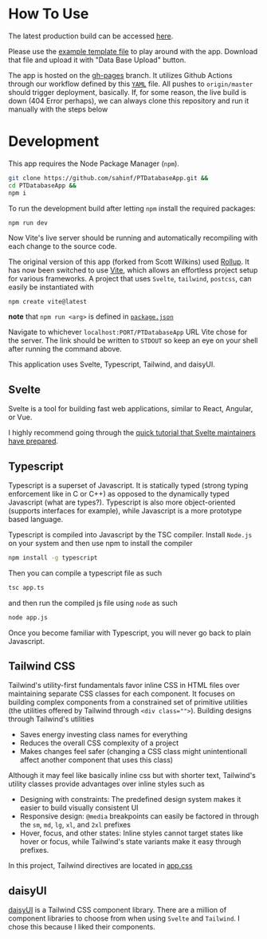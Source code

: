 # How To Use

The latest production build can be accessed [here](https://sahinf.github.io/PTDatabaseApp/).

Please use the [example template file](./pt-db-example.json) to play around with the app. Download that file and upload it with "Data Base Upload" button. 

The app is hosted on the [gh-pages](https://github.com/sahinf/PTDatabaseApp/tree/gh-pages) branch. It utilizes Github Actions through our workflow defined by this [`YAML`](./.github/workflows/deploy.yml) file. All pushes to `origin/master` should trigger deployment, basically. If, for some reason, the live build is down (404 Error perhaps), we can always clone this repository and run it manually with the steps below

# Development 

This app requires the Node Package Manager (`npm`). 


```bash
git clone https://github.com/sahinf/PTDatabaseApp.git &&
cd PTDatabaseApp &&
npm i
```

To run the development build after letting `npm` install the required packages:
```bash
npm run dev
```
Now Vite's live server should be running and automatically recompiling with each change to the source code.


The original version of this app (forked from Scott Wilkins) used [Rollup](https://rollupjs.org/guide/en/). It has now been switched to use [Vite](https://vitejs.dev/), which allows an effortless project setup for various frameworks. A project that uses `Svelte`, `tailwind`, `postcss`, can easily be instantiated with



```shell
npm create vite@latest
```


**note** that `npm run <arg>` is defined in [`package.json`](./package.json)

Navigate to whichever `localhost:PORT/PTDatabaseApp` URL Vite chose for the server. The link should be written to `STDOUT` so keep an eye on your shell after running the command above.


This application uses Svelte, Typescript, Tailwind, and daisyUI.

## Svelte
Svelte is a tool for building fast web applications, similar to React, Angular, or Vue. 

I highly recommend going through the [quick tutorial that Svelte maintainers have prepared](https://svelte.dev/tutorial/basics). 

## Typescript
Typescript is a superset of Javascript. It is statically typed (strong typing enforcement like in C or C++) as opposed to the dynamically typed Javascript (what are types?). Typescript is also more object-oriented (supports interfaces for example), while Javascript is a more prototype based language.

Typescript is compiled into Javascript by the TSC compiler. Install `Node.js` on your system and then use npm to install the compiler

```bash
npm install -g typescript
```
Then you can compile a typescript file as such

```bash
tsc app.ts
```
and then run the compiled js file using `node` as such

```bash
node app.js
```
Once you become familiar with Typescript, you will never go back to plain Javascript. 
## Tailwind CSS

Tailwind's utility-first fundamentals favor inline CSS in HTML files over maintaining separate CSS classes for each component. It focuses on building complex components from a constrained set of primitive utilities (the utilities offered by Tailwind through `<div class="">`). Building designs through Tailwind's utilities 
- Saves energy investing class names for everything
- Reduces the overall CSS complexity of a project
- Makes changes feel safer (changing a CSS class might unintentionall affect another component that uses this class)

Although it may feel like basically inline css but with shorter text, Tailwind's utility classes provide advantages over inline styles such as
- Designing with constraints: The predefined design system makes it easier to build visually consistent UI
- Responsive design: `@media` breakpoints can easily be factored in through the `sm`, `md`, `lg`, `xl`, and `2xl` prefixes
- Hover, focus, and other states: Inline styles cannot target states like hover or focus, while Tailwind's state variants make it easy through prefixes.

In this project, Tailwind directives are located in [app.css](./src/app.css)

## daisyUI

[daisyUI](https://daisyui.com/components/) is a Tailwind CSS component library. There are a million of component libraries to choose from when using `Svelte` and `Tailwind`. I chose this because I liked their components. 